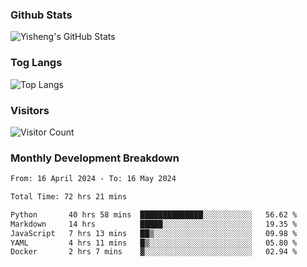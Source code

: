 ### Github Stats
![Yisheng's GitHub Stats](https://github-readme-stats-9qabuvhk1-gongyisheng.vercel.app/api?username=gongyisheng&count_private=true&show_icons=true)
### Tog Langs
![Top Langs](https://github-readme-stats-9qabuvhk1-gongyisheng.vercel.app/api/top-langs/?username=gongyisheng&layout=compact)
### Visitors
![Visitor Count](https://profile-counter.glitch.me/gongyisheng/count.svg)
### Monthly Development Breakdown
<!--START_SECTION:waka-->

```txt
From: 16 April 2024 - To: 16 May 2024

Total Time: 72 hrs 21 mins

Python       40 hrs 58 mins  ██████████████░░░░░░░░░░░   56.62 %
Markdown     14 hrs          █████░░░░░░░░░░░░░░░░░░░░   19.35 %
JavaScript   7 hrs 13 mins   ██▒░░░░░░░░░░░░░░░░░░░░░░   09.98 %
YAML         4 hrs 11 mins   █▒░░░░░░░░░░░░░░░░░░░░░░░   05.80 %
Docker       2 hrs 7 mins    ▓░░░░░░░░░░░░░░░░░░░░░░░░   02.94 %
```

<!--END_SECTION:waka-->
